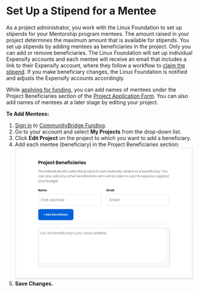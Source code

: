 # Set Up a Stipend for a Mentee

As a project administrator, you work with the Linux Foundation to set up stipends for your Mentorship program mentees. The amount raised in your project determines the maximum amount that is available for stipends. You set up stipends by adding mentees as beneficiaries in the project. Only you can add or remove beneficiaries. The Linux Foundation will set up individual Expensify accounts and each mentee will receive an email that includes a link to their Expensify account, where they follow a workflow to [claim the stipend](../../communitybridge-funding/get-reimbursed.md). If you make beneficiary changes, the Linux Foundation is notified and adjusts the Expensify accounts accordingly.

While [applying for funding](../../communitybridge-funding/apply-for-funding/add-a-github-project.md), you can add names of mentees under the Project Beneficiaries section of the [Project Application Form](../../communitybridge-funding/project-application.md). You can also add names of mentees at a later stage by editing your project. 

**To Add Mentees:** 

1. [Sign in](https://docs.linuxfoundation.org/display/PROD/.Login+to+CommunityBridge+vInitial) to [CommunityBridge Funding](https://funding.communitybridge.org/).
2. Go to your account and select **My Projects** from the drop-down list.
3. Click **Edit Project** on the project to which you want to add a beneficiary.
4. Add each mentee \(beneficiary\) in the Project Beneficiaries section: ![](../../../.gitbook/assets/7416648.png)
5. **Save Changes.**

